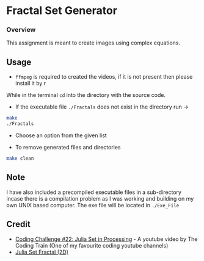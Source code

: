 # Fractal Set Generator

### Overview

This assignment is meant to create images using complex equations.

## Usage

- `ffmpeg` is required to created the videos, if it is not present then please install it by r

While in the terminal `cd` into the directory with the source code.

- If the executable file `./Fractals` does not exist in the directory run ->

```bash
make
./Fractals
```

 - Choose an option from the given list

 - To remove generated files and directories
 ```bash
 make clean
 ```
 ## Note
I have also included a precompiled executable files in a sub-directory incase there is a compilation problem as I was working and building on my own UNIX based computer. The exe file will be located in `./Exe_File`
 ##

 ## Credit

 - [Coding Challenge #22: Julia Set in Processing](https://youtu.be/fAsaSkmbF5s?si=Hhs5koZN6Q1d9VHq) - A youtube video by The Coding Train (One of my favourite coding youtube channels)
 - [Julia Set Fractal (2D)](https://paulbourke.net/fractals/juliaset/)